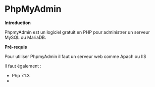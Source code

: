 # PhpMyAdmin

**Introduction**

PhpmyAdmin est un logiciel gratuit en PHP pour administrer un serveur MySQL ou MariaDB.

**Pré-requis**

Pour utiliser PhpmyAdmin il faut un serveur web comme Apach ou IIS

Il faut également :
- Php 7.1.3
-